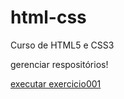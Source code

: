 # html-css
 Curso de HTML5 e CSS3

 gerenciar respositórios!

 <a href="https://gadarkeres.github.io/html-css/exercicios/ex001/index.html"> executar exercicio001</a>
